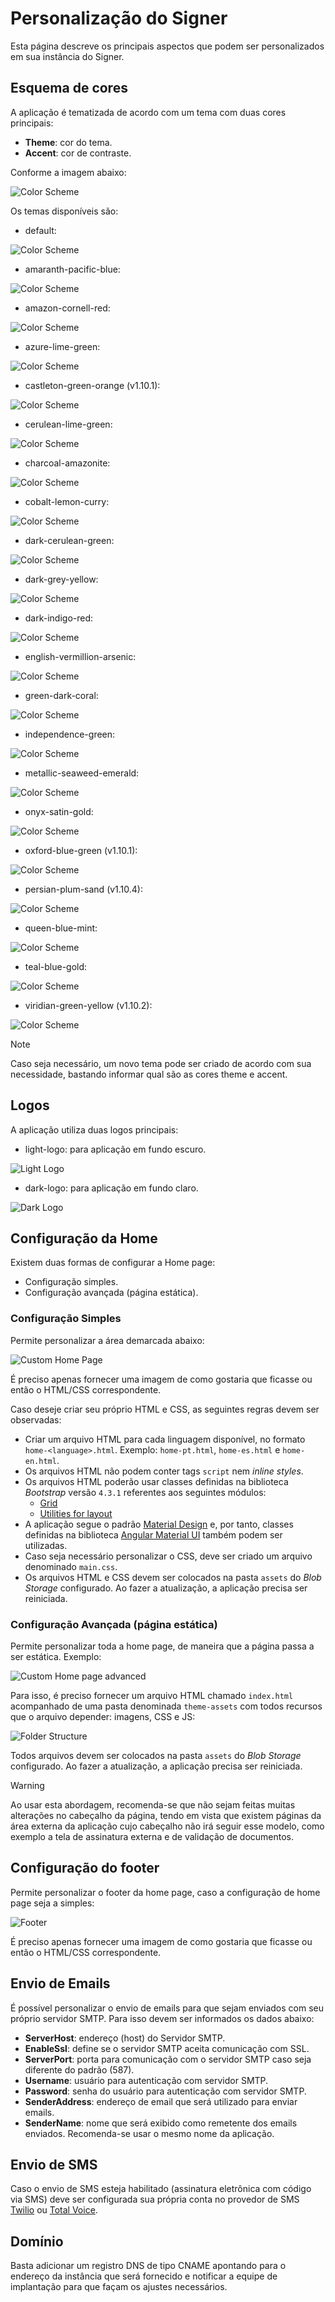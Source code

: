 ﻿# Personalização do Signer

Esta página descreve os principais aspectos que podem ser personalizados em sua instância do Signer.

## Esquema de cores

A aplicação é tematizada de acordo com um tema com duas cores principais:

* **Theme**: cor do tema.
* **Accent**: cor de contraste.

Conforme a imagem abaixo:

![Color Scheme](../images/color-scheme.png)

Os temas disponíveis são:

* default: 

![Color Scheme](../images/themes/default.png)

* amaranth-pacific-blue:

![Color Scheme](../images/themes/apb.png)

* amazon-cornell-red:

![Color Scheme](../images/themes/acr.png)

* azure-lime-green:

![Color Scheme](../images/themes/alg.png)

* castleton-green-orange (v1.10.1):

![Color Scheme](../images/themes/cgo.png)

* cerulean-lime-green:

![Color Scheme](../images/themes/clg.png)

* charcoal-amazonite:

![Color Scheme](../images/themes/cam.png)

* cobalt-lemon-curry:

![Color Scheme](../images/themes/clc.png)

* dark-cerulean-green:

![Color Scheme](../images/themes/dcg.png)

* dark-grey-yellow:

![Color Scheme](../images/themes/dgy.png)

* dark-indigo-red:

![Color Scheme](../images/themes/dir.png)

* english-vermillion-arsenic:

![Color Scheme](../images/themes/eva.png)

* green-dark-coral:

![Color Scheme](../images/themes/gdc.png)

* independence-green:

![Color Scheme](../images/themes/idg.png)

* metallic-seaweed-emerald:

![Color Scheme](../images/themes/mse.png)

* onyx-satin-gold:

![Color Scheme](../images/themes/osg.png)

* oxford-blue-green (v1.10.1):

![Color Scheme](../images/themes/obg.png)

* persian-plum-sand (v1.10.4):

![Color Scheme](../images/themes/pps.png)

* queen-blue-mint:

![Color Scheme](../images/themes/qbm.png)

* teal-blue-gold:

![Color Scheme](../images/themes/tbg.png)

* viridian-green-yellow (v1.10.2):

![Color Scheme](../images/themes/vgy.png)

> [!NOTE]
> Caso seja necessário, um novo tema pode ser criado de acordo com sua necessidade, bastando informar qual são as cores theme e accent.

## Logos

A aplicação utiliza duas logos principais: 

* light-logo: para aplicação em fundo escuro.

![Light Logo](../images/light-logo-sample.png)

* dark-logo: para aplicação em fundo claro.

![Dark Logo](../images/dark-logo-sample.png)

## Configuração da Home

Existem duas formas de configurar a Home page:

* Configuração simples.
* Configuração avançada (página estática).

###  Configuração Simples

Permite personalizar a área demarcada abaixo:

![Custom Home Page](../images/home-page.png)

É preciso apenas fornecer uma imagem de como gostaria que ficasse ou então o HTML/CSS correspondente.

Caso deseje criar seu próprio HTML e CSS, as seguintes regras devem ser observadas:

* Criar um arquivo HTML para cada linguagem disponível, no formato `home-<language>.html`. Exemplo: `home-pt.html`, `home-es.html` e `home-en.html`.
* Os arquivos HTML não podem conter tags `script` nem *inline styles*.
* Os arquivos HTML poderão usar classes definidas na biblioteca *Bootstrap* versão `4.3.1` referentes aos seguintes módulos:
	* [Grid](https://getbootstrap.com/docs/4.3/layout/grid)
	* [Utilities for layout](https://getbootstrap.com/docs/4.3/layout/utilities-for-layout)
* A aplicação segue o padrão [Material Design](https://material.io) e, por tanto, classes definidas na biblioteca [Angular Material UI](https://material.angular.io) 
também podem ser utilizadas.
* Caso seja necessário personalizar o CSS, deve ser criado um arquivo denominado `main.css`.
* Os arquivos HTML e CSS devem ser colocados na pasta `assets` do *Blob Storage* configurado. Ao fazer a atualização, a aplicação precisa ser reiniciada.

###  Configuração Avançada (página estática)

Permite personalizar toda a home page, de maneira que a página passa a ser estática. Exemplo:

![Custom Home page advanced](../images/advanced-home-page.png)

Para isso, é preciso fornecer um arquivo HTML chamado `index.html` acompanhado de uma pasta denominada `theme-assets` com todos 
recursos que o arquivo depender: imagens, CSS e JS:

![Folder Structure](../images/advanced-folder-structure.png)

Todos arquivos devem ser colocados na pasta `assets` do *Blob Storage* configurado. Ao fazer a atualização, a aplicação precisa ser reiniciada.

> [!WARNING]
> Ao usar esta abordagem, recomenda-se que não sejam feitas muitas alterações no cabeçalho da página, tendo em vista que existem 
> páginas da área externa da aplicação cujo cabeçalho não irá seguir esse modelo, como exemplo a tela de assinatura externa e de 
> validação de documentos.


## Configuração do footer

Permite personalizar o footer da home page, caso a configuração de home page seja a simples:

![Footer](../images/footer.png)

É preciso apenas fornecer uma imagem de como gostaria que ficasse ou então o HTML/CSS correspondente.

## Envio de Emails

É possível personalizar o envio de emails para que sejam enviados com seu próprio servidor SMTP. Para isso devem ser informados
os dados abaixo:

* **ServerHost**: endereço (host) do Servidor SMTP.
* **EnableSsl**: define se o servidor SMTP aceita comunicação com SSL.
* **ServerPort**: porta para comunicação com o servidor SMTP caso seja diferente do padrão (587).
* **Username**: usuário para autenticação com servidor SMTP.
* **Password**: senha do usuário para autenticação com servidor SMTP.
* **SenderAddress**: endereço de email que será utilizado para enviar emails.
* **SenderName**: nome que será exibido como remetente dos emails enviados. Recomenda-se usar o mesmo nome da aplicação.

## Envio de SMS

Caso o envio de SMS esteja habilitado (assinatura eletrônica com código via SMS) deve ser configurada sua própria conta no provedor
de SMS <a href="https://www.twilio.com" target="_blank">Twilio</a> ou <a href="https://www.totalvoice.com.br" target="_blank">Total Voice</a>.

## Domínio

Basta adicionar um registro DNS de tipo CNAME apontando para o endereço da instância que será fornecido e notificar
a equipe de implantação para que façam os ajustes necessários.
